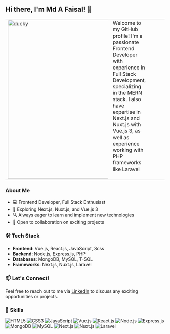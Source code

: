 ## Hi there, I'm Md A Faisal! 👋

<table>
    <tr style="height: 100%; display: flex;">
        <td style="display: flex; width: 50%;">
            <img src="https://github.com/acej0k3r/acej0k3r/blob/main/videos/ducky.gif" alt="ducky" style="height: 500px; object-fit: cover; width: 500px;"/>
        </td>
        <td style="display: flex; width: 100px !important;">
            Welcome to my GitHub profile! I'm a passionate Frontend Developer with experience in Full Stack Development, specializing in the MERN stack. I also have expertise in Next.js and Nuxt.js with Vue.js 3, as well as experience working with PHP frameworks like Laravel
        </td>
    </tr>
</table>


### About Me

- 💻 Frontend Developer, Full Stack Enthusiast
- 🌱 Exploring Next.js, Nuxt.js, and Vue.js 3
- 🔍 Always eager to learn and implement new technologies
- 💼 Open to collaboration on exciting projects



### 🛠️ Tech Stack

- **Frontend**:  Vue.js, React.js, JavaScript, Scss
- **Backend**: Node.js, Express.js, PHP
- **Databases**: MongoDB, MySQL, T-SQL
- **Frameworks**: Next.js, Nuxt.js, Laravel

### 📫 Let's Connect!

Feel free to reach out to me via [LinkedIn](https://www.linkedin.com/in/md-a-faisal-2b3070139/) to discuss any exciting opportunities or projects.

### 🌟 Skills

![HTML5](https://img.shields.io/badge/-HTML5-E34F26?style=flat&logo=HTML5&logoColor=white)
![CSS3](https://img.shields.io/badge/-CSS3-1572B6?style=flat&logo=CSS3&logoColor=white)
![JavaScript](https://img.shields.io/badge/-JavaScript-F7DF1E?style=flat&logo=JavaScript&logoColor=black)
![Vue.js](https://img.shields.io/badge/-Vue.js-4FC08D?style=flat&logo=Vue.js&logoColor=white)
![React.js](https://img.shields.io/badge/-React.js-61DAFB?style=flat&logo=React&logoColor=white)
![Node.js](https://img.shields.io/badge/-Node.js-339933?style=flat&logo=Node.js&logoColor=white)
![Express.js](https://img.shields.io/badge/-Express.js-000000?style=flat&logo=Express&logoColor=white)
![MongoDB](https://img.shields.io/badge/-MongoDB-47A248?style=flat&logo=MongoDB&logoColor=white)
![MySQL](https://img.shields.io/badge/-MySQL-4479A1?style=flat&logo=MySQL&logoColor=white)
![Next.js](https://img.shields.io/badge/-Next.js-000000?style=flat&logo=Next.js&logoColor=white)
![Nuxt.js](https://img.shields.io/badge/-Nuxt.js-00C58E?style=flat&logo=Nuxt.js&logoColor=white)
![Laravel](https://img.shields.io/badge/-Laravel-FF2D20?style=flat&logo=Laravel&logoColor=white)
